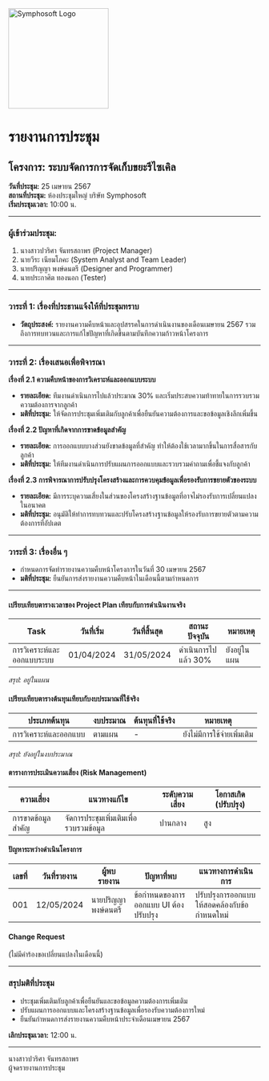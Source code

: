 <img src="https://www.symphosoft.com/logo/symphosoftLogo.png" alt="Symphosoft Logo" width="200"/>

# รายงานการประชุม

## โครงการ: ระบบจัดการการจัดเก็บขยะรีไซเคิล 
**วันที่ประชุม:** 25 เมษายน 2567  
**สถานที่ประชุม:** ห้องประชุมใหญ่ บริษัท Symphosoft  
**เริ่มประชุมเวลา:** 10:00 น.

---

### ผู้เข้าร่วมประชุม:
1. นางสาวปวริศา จันทรสถาพร (Project Manager)
2. นายวีระ เนียมโภคะ (System Analyst and Team Leader)
3. นายปริญญา พงษ์ดนตรี (Designer and Programmer)
4. นายประกาศิต ทองนอก (Tester)

---

### วาระที่ 1: เรื่องที่ประธานแจ้งให้ที่ประชุมทราบ
- **วัตถุประสงค์:** รายงานความคืบหน้าและอุปสรรคในการดำเนินงานของเดือนเมษายน 2567 รวมถึงการทบทวนและการแก้ไขปัญหาที่เกิดขึ้นตามบันทึกความก้าวหน้าโครงการ

---

### วาระที่ 2: เรื่องเสนอเพื่อพิจารณา

**เรื่องที่ 2.1 ความคืบหน้าของการวิเคราะห์และออกแบบระบบ**  
- **รายละเอียด:** ทีมงานดำเนินการไปแล้วประมาณ 30% และเริ่มประสบความท้าทายในการรวบรวมความต้องการจากลูกค้า
- **มติที่ประชุม:** ให้จัดการประชุมเพิ่มเติมกับลูกค้าเพื่อยืนยันความต้องการและขอข้อมูลเชิงลึกเพิ่มขึ้น

**เรื่องที่ 2.2 ปัญหาที่เกิดจากการขาดข้อมูลสำคัญ**  
- **รายละเอียด:** การออกแบบบางส่วนยังขาดข้อมูลที่สำคัญ ทำให้ต้องใช้เวลามากขึ้นในการสื่อสารกับลูกค้า
- **มติที่ประชุม:** ให้ทีมงานดำเนินการปรับแผนการออกแบบและรวบรวมคำถามเพื่อชี้แจงกับลูกค้า

**เรื่องที่ 2.3 การพิจารณาการปรับปรุงโครงสร้างและการควบคุมข้อมูลเพื่อรองรับการขยายตัวของระบบ**  
- **รายละเอียด:** มีการระบุความเสี่ยงในส่วนของโครงสร้างฐานข้อมูลที่อาจไม่รองรับการเปลี่ยนแปลงในอนาคต
- **มติที่ประชุม:** อนุมัติให้ทำการทบทวนและปรับโครงสร้างฐานข้อมูลให้รองรับการขยายตัวตามความต้องการที่อัปเดต

---

### วาระที่ 3: เรื่องอื่น ๆ  
- กำหนดการจัดทำรายงานความคืบหน้าโครงการในวันที่ 30 เมษายน 2567  
- **มติที่ประชุม:** ยืนยันการส่งรายงานความคืบหน้าในเดือนนี้ตามกำหนดการ

---

#### เปรียบเทียบตารางเวลาของ Project Plan เทียบกับการดำเนินงานจริง
| Task | วันที่เริ่ม | วันที่สิ้นสุด | สถานะปัจจุบัน | หมายเหตุ |
|------|-------------|---------------|---------------|-----------|
| การวิเคราะห์และออกแบบระบบ | 01/04/2024 | 31/05/2024 | ดำเนินการไปแล้ว 30% | ยังอยู่ในแผน |

*สรุป: อยู่ในแผน*

#### เปรียบเทียบตารางต้นทุนเทียบกับงบประมาณที่ใช้จริง
| ประเภทต้นทุน | งบประมาณ | ต้นทุนที่ใช้จริง | หมายเหตุ |
|---------------|----------|----------------|---------|
| การวิเคราะห์และออกแบบ | ตามแผน | - | ยังไม่มีการใช้จ่ายเพิ่มเติม |

*สรุป: ยังอยู่ในงบประมาณ*

#### ตารางการประเมินความเสี่ยง (Risk Management)
| ความเสี่ยง | แนวทางแก้ไข | ระดับความเสี่ยง | โอกาสเกิด (ปรับปรุง) |
|------------|-------------|-----------------|--------------------|
| การขาดข้อมูลสำคัญ | จัดการประชุมเพิ่มเติมเพื่อรวบรวมข้อมูล | ปานกลาง | สูง |

#### ปัญหาระหว่างดำเนินโครงการ
| เลขที่ | วันที่รายงาน | ผู้พบรายงาน | ปัญหาที่พบ | แนวทางการดำเนินการ |
|--------|--------------|-------------|------------|---------------------|
| 001    | 12/05/2024   | นายปริญญา พงษ์ดนตรี | ข้อกำหนดของการออกแบบ UI ต้องปรับปรุง | ปรับปรุงการออกแบบให้สอดคล้องกับข้อกำหนดใหม่ |

#### Change Request
(ไม่มีคำร้องขอเปลี่ยนแปลงในเดือนนี้)

---

### สรุปมติที่ประชุม
- ประชุมเพิ่มเติมกับลูกค้าเพื่อยืนยันและขอข้อมูลความต้องการเพิ่มเติม
- ปรับแผนการออกแบบและโครงสร้างฐานข้อมูลเพื่อรองรับความต้องการใหม่
- ยืนยันกำหนดการส่งรายงานความคืบหน้าประจำเดือนเมษายน 2567

**เลิกประชุมเวลา:** 12:00 น.  

---

นางสาวปวริศา จันทรสถาพร  
ผู้จดรายงานการประชุม
